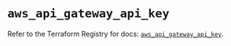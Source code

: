 # `aws_api_gateway_api_key`

Refer to the Terraform Registry for docs: [`aws_api_gateway_api_key`](https://registry.terraform.io/providers/hashicorp/aws/5.31.0/docs/resources/api_gateway_api_key).
